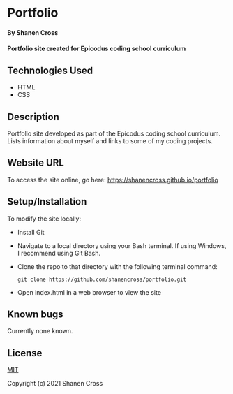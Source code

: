 # Portfolio

#### By Shanen Cross

#### Portfolio site created for Epicodus coding school curriculum

## Technologies Used

* HTML
* CSS

## Description

Portfolio site developed as part of the Epicodus coding school curriculum. Lists information about myself and links to some of my coding projects.

## Website URL

To access the site online, go here: https://shanencross.github.io/portfolio

## Setup/Installation

To modify the site locally:

* Install Git

* Navigate to a local directory using your Bash terminal. If using Windows, I recommend using Git Bash.

* Clone the repo to that directory with the following terminal command:
	
	```
	git clone https://github.com/shanencross/portfolio.git
	```

* Open index.html in a web browser to view the site


## Known bugs

Currently none known.

## License

[MIT](https://choosealicense.com/licenses/mit/)

Copyright (c) 2021 Shanen Cross
